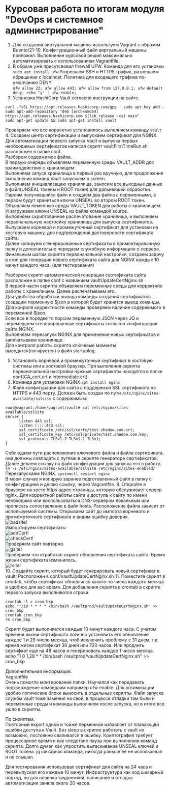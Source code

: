 # Курсовая работа по итогам модуля "DevOps и системное администрирование"


1. Для создания виртуальной машины используем Vagrant c образом Buento/21-10. Конфигурационный файл виртуальный машины приложил.
Выполнение курсовой решил максимально автоматизировать с использованием Vagrantfile.
2. В образе уже присутсвовал firewall UFW. Команда для его установки `sudo apt install ufw`
Разрешаем SSH и HTTPS трафик, разрешаем обращение с localhost. Политика для входящего трафика по-умолчанию DENY.  
`ufw allow 22; ufw allow 443; ufw allow from 127.0.0.1; ufw default deny; echo "y" | ufw enable;`  
3. Установка HashiCorp Vault согласно инструкции на сайте.
```commandline
curl -fsSL https://apt.releases.hashicorp.com/gpg | sudo apt-key add -
sudo apt-add-repository "deb [arch=amd64] https://apt.releases.hashicorp.com $(lsb_release -cs) main"
sudo apt-get update && sudo apt-get install vault
```
Проверяем что все корректно установилось выполняем команду  `vault`
4. Создаем центр сертификации и выпускаем сертификат для NGINX.  
Для автоматизации первого запуска Vault и выпуска первых необходимых сертификатов написал скрипт vaultFirstTimeRun.sh расположен в папке conf.  
Разберем содержимое файла.  
В первую очередь объевляем переменную среды VAULT_ADDR для взаимодействия с хранилищем.  
Выполняем запуск хранилища в первый раз вручную, для продолжения выполнения команд Vault запускаем в screen.  
Выполняем инициализацию хранилища, заносим все выходные данные в файл(UNSEAL токены и ROOT токен) для дальнейшей обработки.  
Парсим получившийся файл и создаем два файла с переменными, в первом будут храниться ключи UNSEAL во втором ROOT токен.  
Объявляем пеменную среды VAULT_TOKEN для работы с хранилищем. И загружаем ключи UNSEAL из файла командой source.  
Выполняем скриптованное распечатование хранилища, и выполняем первоначальную настройку хранилища для выпуска сертификатов.  
Выпускаем корневой и промежуточный сертификат для установки на хостовую машину, для подтверждения достоверности сертификата сайта.  
Далее копируем сгенерированные сертификаты в примонтированную папку и дополнительно передаем служебную информацию о сервере.  
Финальным шагом скрипта первоначальной настройки, создаем задачу в cron для генерации нового сертификата сайта для NGINX каждые 10 минут каждого часа. (для тестирования)  
  
Разберем скрипт автоматической генерации сертификата сайта расположен в папке conf с названием vaultUpdateCertNginx.sh  
В первой части скрипта объявляем переменные среды для корректнйо работы с хранилищем. Далее распечатываем его.  
Для удобства обработки вывода команды создания сертификатов создадим перменную $json в которой будет хранится вывод команды.  
Для конроля корректности команды проверяем наличие содержимого в переменной $json.  
Если все в порядке то парсим переменную JSON через JQ и перемещаем сгенерированные сертификаты согласно конфигурации сайта NGINX.  
Выполняем перезапуск NGINX для применение новых сертификатов и запечатываем хранилище.  
Для контроля работы скрипта ключевые моменты выводятся(логируется) в файл startuplog.

5. Установить корневой и промежуточный сертификат в хостовую системы или в хостовой браузер. При выполения скрипта первоначальной настройки нужные сертификаты находятся в папке conf(CA_cert.crt и intermediate.crt)
6. Команда для установки NGINX `apt install nginx`
7. Файл конфигурации для сайта с поддержкой SSL сертификата на HTTPS и 443 порту. Должен быть создан по пути `/etc/nginx/sites-available/sslsite`  с содержимым:
```commandline
root@vagrant:/home/vagrant/vault# cat /etc/nginx/sites-available/sslsite 
server {
      listen 443 ssl;
      listen [::]:443 ssl;
      ssl_certificate /etc/ssl/certs/test.shadow.com.crt;
      ssl_certificate_key /etc/ssl/private/test.shadow.com.key;
      ssl_protocols TLSv1.2 TLSv1.1 TLSv1;
}
```
Соблюдаем пути расположение ключевого файла и файла сертификата, они должны совпадать с путями в скрипте генераторе сертификатов.  
Далее делаем ссылку на файл конфигурации для запуска его в работу.  
`ln -s /etc/nginx/sites-available/sslsite /etc/nginx/sites-enabled/`  
Перезапускаем NGINX. `systemctl restart nginx`  
В моем случае я копирую заранее подготовленный файл в папку с конфигурацией и делаю ссылку, через Vagrantfile.
8. Откройте в браузере на хосте https адрес страницы, которую обслуживает сервер nginx. 
Для корректной работы сайта и доступа к сайту по имени необходимо или воспользоваться DNS-сервером локальным или прописать сопоставление в файл hosts. Расположение файла зависит от используемой системы.
Открываем сайт до импорта корневого и промежуточного сертификата и видим ошибку доверия.  
![badsite!](/99_Kursovoi/images/badSite.png)<br>
Импортируем сертификаты  
![addCert!](/99_Kursovoi/images/addCAandInter.png)<br>
![checkCert!](/99_Kursovoi/images/addedCAandInter.png)<br>
Проверяем сайт повторно.  
![gsite!](/99_Kursovoi/images/goodSite.png)<br>
Проверяем что отработал скрипт обновления сертификата сайта. Время жизни сертификата изменилось.  
![rsite!](/99_Kursovoi/images/renewedCert.png)<br>
10. Создайте скрипт, который будет генерировать новый сертификат в vault:
Расположен в conf/vaultUpdateCertNginx.sh
11. Поместите скрипт в crontab, чтобы сертификат обновлялся какого-то числа каждого месяца в удобное для вас время.
Для добавления скрипта в crontab в скрипте первого запуска выполняются строки. 
```commandline
crontab -l > cron_bkp
echo "*/10 * * * * /bin/bash /vaultprod/vaultUpdateCertNginx.sh" >> cron_bkp
crontab cron_bkp
rm cron_bkp
```
Скрипт будет выполняется каждые 10 минут каждого часа. С учетом времени жизни сертификата логично установить его обновление каждое 1 и 29 число месяца, чтоб исключить проблему с 31 днем, т.к. время жизни сертификат 30 дней или 720 часов. Или продлить сертифкат еще на 48 часов и генерировать каждое 1 число месяца.
echo "1 0 1,29 * * /bin/bash /vaultprod/vaultUpdateCertNginx.sh" >> cron_bkp
  
Дополнительная информация.  
Vagrantfile  
Очень помогло монтирование папки. Научился как передавать подтверждение командаам например ufw enable.
Для оптимизации удобно логические блоки выносить в отдельные скрипты.
Файл запуска службы vault тоже заменил на свой, в процессе отладки там были и переменные среды и команды выполняем после запуска, но в итоге все ушло в скрипты.
  
По скриптам.  
Повторный export одной и тойже перменной избавляет от плавающей ошибки доступа к Vault.
Без sleep в скрипте работать с vault не возможно, постоянно сваливался в ошибку. Криптография требует процессорное время и как следствие паузы при выполнении команд скрипта.
Долго думал как упростить вытаскивание UNSEAL ключей и ROOT токена.
jq шикарная команда, никогда раньше ее не использовал и не слышал.
  
Для тестирования использовал сертификат для сайта на 24 часа и перевыпускал его каждые 10 минут.
Инфраструктура как код шикарный подход, но для новичка трудоемкий, написание и отладка автоматизации заняла около 20 часов.